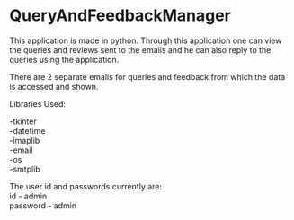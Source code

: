 # QueryAndFeedbackManager

This application is made in python. Through this application one can view the queries and reviews sent to the emails and he can also reply to the queries using the application.<br />

There are 2 separate emails for queries and feedback from which the data is accessed and shown.<br />

Libraries Used:

-tkinter<br />
-datetime<br />
-imaplib<br />
-email<br />
-os<br />
-smtplib<br />

The user id and passwords currently are:<br />
id - admin<br />
password - admin
